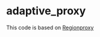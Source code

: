 # adaptive_proxy

This code is based on [Regionproxy](https://github.com/yandex-research/ddpm-segmentation)

